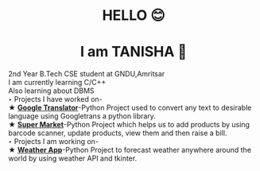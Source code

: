 <h1 align="center">HELLO 😊</h1>
<h1 align="center">I am TANISHA 💎 </h1>




2nd Year B.Tech CSE student at GNDU,Amritsar <br />
I am currently learning C/C++ <br />
Also learning about DBMS <br />
‣ Projects I have worked on- <br />
   ★ [**Google Translator**](https://github.com/TanishaSharma25/Google-Translator)-Python Project used to convert any text to desirable language using Googletrans a python library. <br />
   ★ [**Super Market**](https://github.com/TanishaSharma25/Super-Market)-Python Project which helps us to add products by using barcode scanner, update products, view them and then raise a bill. <br />
‣ Projects I am working on- <br />
   ★ [**Weather App**](https://github.com/TanishaSharma25/Weather-App)-Python Project to forecast weather anywhere around the world by using weather API and tkinter. <br />



